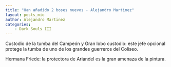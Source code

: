```yaml
---
title: "Han añadido 2 boses nuevos - Alejandro Martinez"
layout: posts_mio
author: Alejandro Martinez
categories: 
    - Dark Souls III
---
```


<body>
  
  <p>Custodio de la tumba del Campeón y Gran lobo custodio: este jefe opcional protege la tumba de uno de los grandes guerreros del Coliseo.</p>
  <p>Hermana Friede: la protectora de Ariandel es la gran amenaza de la pintura.</p>
  
</body>
